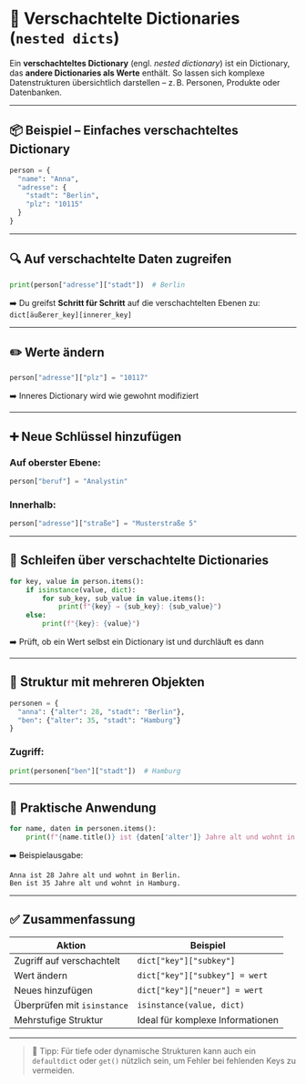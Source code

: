 # 🧱 Verschachtelte Dictionaries (`nested dicts`)

Ein **verschachteltes Dictionary** (engl. *nested dictionary*) ist ein Dictionary, das **andere Dictionaries als Werte** enthält. So lassen sich komplexe Datenstrukturen übersichtlich darstellen – z. B. Personen, Produkte oder Datenbanken.

---

## 📦 Beispiel – Einfaches verschachteltes Dictionary

```python
person = {
  "name": "Anna",
  "adresse": {
    "stadt": "Berlin",
    "plz": "10115"
  }
}
```

---

## 🔍 Auf verschachtelte Daten zugreifen

```python
print(person["adresse"]["stadt"])  # Berlin
```

➡️ Du greifst **Schritt für Schritt** auf die verschachtelten Ebenen zu:  
`dict[äußerer_key][innerer_key]`

---

## ✏️ Werte ändern

```python
person["adresse"]["plz"] = "10117"
```

➡️ Inneres Dictionary wird wie gewohnt modifiziert

---

## ➕ Neue Schlüssel hinzufügen

### Auf oberster Ebene:

```python
person["beruf"] = "Analystin"
```

### Innerhalb:

```python
person["adresse"]["straße"] = "Musterstraße 5"
```

---

## 🔁 Schleifen über verschachtelte Dictionaries

```python
for key, value in person.items():
    if isinstance(value, dict):
        for sub_key, sub_value in value.items():
            print(f"{key} → {sub_key}: {sub_value}")
    else:
        print(f"{key}: {value}")
```

➡️ Prüft, ob ein Wert selbst ein Dictionary ist und durchläuft es dann

---

## 🧱 Struktur mit mehreren Objekten

```python
personen = {
  "anna": {"alter": 28, "stadt": "Berlin"},
  "ben": {"alter": 35, "stadt": "Hamburg"}
}
```

### Zugriff:

```python
print(personen["ben"]["stadt"])  # Hamburg
```

---

## 🧪 Praktische Anwendung

```python
for name, daten in personen.items():
    print(f"{name.title()} ist {daten['alter']} Jahre alt und wohnt in {daten['stadt']}.")
```

➡️ Beispielausgabe:
```
Anna ist 28 Jahre alt und wohnt in Berlin.
Ben ist 35 Jahre alt und wohnt in Hamburg.
```

---

## ✅ Zusammenfassung

| Aktion                     | Beispiel                                       |
|----------------------------|------------------------------------------------|
| Zugriff auf verschachtelt  | `dict["key"]["subkey"]`                       |
| Wert ändern                | `dict["key"]["subkey"] = wert`                |
| Neues hinzufügen           | `dict["key"]["neuer"] = wert`                 |
| Überprüfen mit `isinstance`| `isinstance(value, dict)`                     |
| Mehrstufige Struktur       | Ideal für komplexe Informationen              |

---

> 🧠 Tipp: Für tiefe oder dynamische Strukturen kann auch ein `defaultdict` oder `get()` nützlich sein, um Fehler bei fehlenden Keys zu vermeiden.